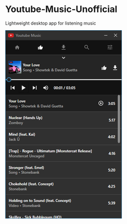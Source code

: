 # Youtube-Music-Unofficial

Lightweight desktop app for listening music

![Preview](https://raw.githubusercontent.com/blink-dev/Youtube-Music-Unofficial/master/ytm.png)

